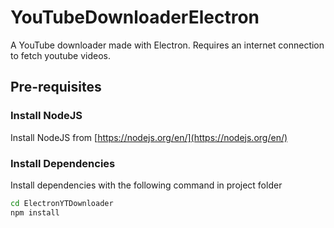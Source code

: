 # YouTubeDownloaderElectron
 A YouTube downloader made with Electron. Requires an internet connection to fetch youtube videos.
 
## Pre-requisites

### Install NodeJS

Install NodeJS from [https://nodejs.org/en/](https://nodejs.org/en/)

### Install Dependencies

Install dependencies with the following command in project folder

```bash
cd ElectronYTDownloader
npm install
```

